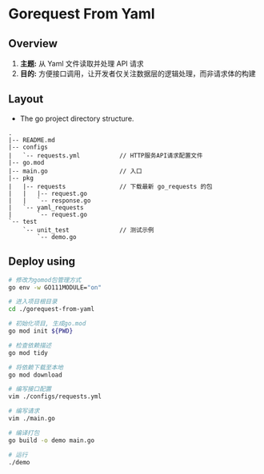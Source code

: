 # Gorequest From Yaml

## Overview

1. **主题:** 从 Yaml 文件读取并处理 API 请求
2. **目的:** 方便接口调用，让开发者仅关注数据层的逻辑处理，而非请求体的构建


## Layout

- The go project directory structure.
```text
.
|-- README.md
|-- configs
|   `-- requests.yml           // HTTP服务API请求配置文件
|-- go.mod
|-- main.go                    // 入口
|-- pkg
|   |-- requests               // 下载最新 go_requests 的包
|   |   |-- request.go
|   |   `-- response.go
|   `-- yaml_requests
|       `-- request.go
`-- test
    `-- unit_test              // 测试示例
        `-- demo.go
```


## Deploy using

```bash
# 修改为gomod包管理方式
go env -w GO111MODULE="on"

# 进入项目根目录
cd ./gorequest-from-yaml

# 初始化项目, 生成go.mod
go mod init ${PWD}

# 检查依赖描述
go mod tidy

# 将依赖下载至本地
go mod download

# 编写接口配置
vim ./configs/requests.yml

# 编写请求
vim ./main.go

# 编译打包
go build -o demo main.go

# 运行
./demo
```
